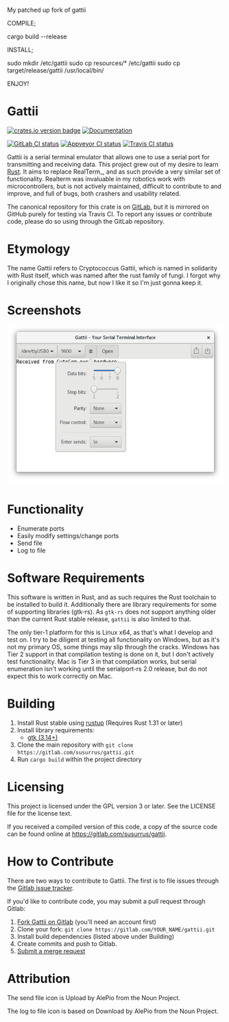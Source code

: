 My patched up fork of gattii

COMPILE;

cargo build --release

INSTALL;

sudo mkdir /etc/gattii
sudo cp resources/* /etc/gattii
sudo cp target/release/gattii /usr/local/bin/

ENJOY!

Gattii
======
[![crates.io version badge](https://img.shields.io/crates/v/gattii.svg)](https://crates.io/crates/gattii)
[![Documentation](https://docs.rs/gattii/badge.svg)](https://docs.rs/crate/gattii)


[![GitLab CI status](https://gitlab.com/susurrus/gattii/badges/master/build.svg)](https://gitlab.com/susurrus/gattii/pipelines)
[![Appveyor CI status](https://ci.appveyor.com/api/projects/status/gitlab/Susurrus/gattii?svg=true&branch=master)](https://ci.appveyor.com/project/Susurrus/gattii)
[![Travis CI status](https://travis-ci.org/Susurrus/gattii.svg?branch=master)](https://travis-ci.org/Susurrus/gattii)

Gattii is a serial terminal emulator that allows one to use a serial port for transmitting and receiving data. This project grew out of my desire to learn [Rust]. It aims to replace RealTerm_, and as such provide a very similar set of functionality. Realterm was invaluable in my robotics work with microcontrollers, but is not actively maintained, difficult to contribute to and improve, and full of bugs, both crashers and usability related.

[Rust]: https://www.rust-lang.org
[Realterm]: http://realterm.sourceforge.net/

The canonical repository for this crate is on [GitLab](https://gitlab.com/susurrus/gattii),
but it is mirrored on GitHub purely for testing via Travis CI. To report any issues or contribute
code, please do so using through the GitLab repository.

Etymology
=========

The name Gattii refers to Cryptococcus Gattii, which is named in solidarity with Rust itself, which was named after the rust family of fungi. I forgot why I originally chose this name, but now I like it so I'm just gonna keep it.

Screenshots
===========

![Screenshot of main window](screenshot.png?raw=true)

Functionality
=============

* Enumerate ports
* Easily modify settings/change ports
* Send file
* Log to file

Software Requirements
=====================

This software is written in Rust, and as such requires the Rust toolchain to be installed to build it. Additionally there are library requirements for some of supporting libraries (gtk-rs). As `gtk-rs` does not support anything older than the current Rust stable release, `gattii` is also limited to that.

The only tier-1 platform for this is Linux x64, as that's what I develop and test on. I try to be diligent at testing all functionality on Windows, but as it's not my primary OS, some things may slip through the cracks. Windows has Tier 2 support in that compilation testing is done on it, but I don't actively test functionality. Mac is Tier 3 in that compilation works, but serial enumeration isn't working until the serialport-rs 2.0 release, but do not expect this to work correctly on Mac.

Building
========

1. Install Rust stable using [rustup](https://www.rustup.rs/) (Requires Rust 1.31 or later)
2. Install library requirements:
    * [gtk (3.14+)](http://gtk-rs.org/docs-src/requirements)
3. Clone the main repository with `git clone https://gitlab.com/susurrus/gattii.git`
4. Run `cargo build` within the project directory

Licensing
=========

This project is licensed under the GPL version 3 or later. See the LICENSE file for the license text.

If you received a compiled version of this code, a copy of the source code can be found online at https://gitlab.com/susurrus/gattii.

How to Contribute
=================

There are two ways to contribute to Gattii. The first is to file issues through the [Gitlab issue tracker](https://gitlab.com/susurrus/gattii/issues).

If you'd like to contribute code, you may submit a pull request through Gitlab:
  1. [Fork Gattii on Gitlab](https://gitlab.com/susurrus/gattii/forks/new) (you'll need an account first)
  2. Clone your fork: `git clone https://gitlab.com/YOUR_NAME/gattii.git`
  3. Install build dependencies (listed above under Building)
  4. Create commits and push to Gitlab.
  5. [Submit a merge request](https://gitlab.com/susurrus/gattii/merge_requests/new)

Attribution
===========

The send file icon is Upload by AlePio from the Noun Project.

The log to file icon is based on Download by AlePio from the Noun Project.

